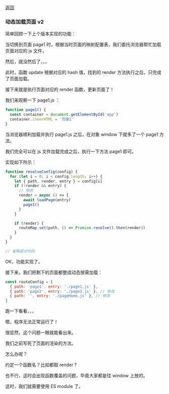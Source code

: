 [返回](/README.md)

### 动态加载页面 v2

简单回顾一下上个版本实现的功能：

当切换到页面 page1 时，根据当时页面的映射配置表，我们委托浏览器帮忙加载页面对应的 js 文件，

然后，就没然后了，，，

此时，函数 update 根据对应的 hash 值，找到的 render 方法执行之后，只完成了页面加载。

接下来就是执行页面对应的 render 函数，更新页面了！

我们来观察一下 page1.js ：

```js
function page1() {
  const container = document.getElementById('app')
  container.innerHTML = '页面1'
}
```

当浏览器顺利加载并执行 page1.js 之后，在对象 window 下就多了一个 page1 方法。

我们完全可以在 js 文件加载完成之后，执行一下方法 page1 即可。

实现如下所示：

```js
function resolveConfig(config) {
  for (let i = 0; i < config.length; i++) {
    let { path, render, entry } = config[i]
    if (!render && entry) {
      // 修改
      render = async () => {
        await loadPage(entry)
        page1()
      }
    }

    if (render) {
      routeMap.set(path, () => Promise.resolve().then(render))
    }
  }
}

// 省略部分代码
```

OK，功能实现了。

接下来，我们把剩下的页面都整成动态按需加载：

```js
const routeConfig = [
  { path: 'page1', entry: './page1.js' },
  { path: 'page2', entry: './page2.js' }, // 修改
  { path: '', entry: './pageHome.js' }, // 修改
]
```

跑一下看看，，，

嗯，程序无法正常运行了！

很显然，这个问题一眼就能看出来。

我们之前写死了页面的渲染的方法。

怎么办呢？

约定一个函数名？比如都取 render ?

也不行，这时会出现函数覆盖的问题，毕竟大家都是往 window 上放的。

这时，我们就需要使用 ES module 了。
